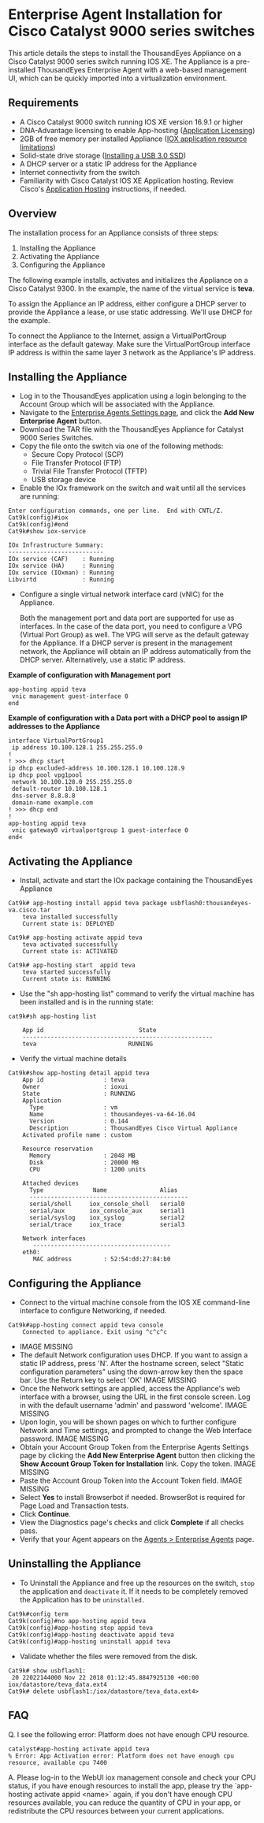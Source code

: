 # Enterprise Agent Installation for Cisco Catalyst 9000 series switches

This article details the steps to install the ThousandEyes Appliance on a Cisco Catalyst 9000 series switch running IOS XE. The Appliance is a pre-installed ThousandEyes Enterprise Agent with a web-based management UI, which can be quickly imported into a virtualization environment.

## Requirements

* A Cisco Catalyst 9000 switch running IOS XE version 16.9.1 or higher
* DNA-Advantage licensing to enable App-hosting \([Application Licensing](https://developer.cisco.com/docs/iox/#!catalyst-9000-series-application-development/licensing)\)
* 2GB of free memory per installed Appliance \([IOX application resource limitations](https://developer.cisco.com/docs/iox/#!catalyst-9000-series-application-development/application-resource-limit)\)
* Solid-state drive storage \([Installing a USB 3.0 SSD](https://www.cisco.com/c/en/us/td/docs/switches/lan/catalyst9300/hardware/install/b_c9300_hig/b_c9300_hig_chapter_01010.html)\)
* A DHCP server or a static IP address for the Appliance
* Internet connectivity from the switch
* Familiarity with Cisco Catalyst IOS XE Application hosting. Review Cisco's [Application Hosting](https://www.cisco.com/c/en/us/td/docs/ios-xml/ios/prog/configuration/169/b_169_programmability_cg/application_hosting.html) instructions, if needed.

## Overview

The installation process for an Appliance consists of three steps:

1. Installing the Appliance
2. Activating the Appliance
3. Configuring the Appliance

The following example installs, activates and initializes the Appliance on a Cisco Catalyst 9300.  In the example, the name of the virtual service is **teva**.  

To assign the Appliance an IP address, either configure a DHCP server to provide the Appliance a lease, or use static addressing. We'll use DHCP for the example.

To connect the Appliance to the Internet, assign a VirtualPortGroup interface as the default gateway. Make sure the VirtualPortGroup interface IP address is within the same layer 3 network as the Appliance's IP address.

## Installing the Appliance

* Log in to the ThousandEyes application using a login belonging to the Account Group which will be associated with the Appliance.
* Navigate to the [Enterprise Agents Settings page](https://app.thousandeyes.com/settings/agents/enterprise/?section=agents), and click the **Add New Enterprise Agent** button.
* Download the TAR file with the ThousandEyes Appliance for Catalyst 9000 Series Switches.
* Copy the file onto the switch via one of the following methods:
  * Secure Copy Protocol \(SCP\)
  * File Transfer Protocol \(FTP\)
  * Trivial File Transfer Protocol \(TFTP\)
  * USB storage device
* Enable the IOx framework on the switch and wait until all the services are running: 

```text
Enter configuration commands, one per line.  End with CNTL/Z.
Cat9k(config)#iox
Cat9k(config)#end
Cat9k#show iox-service
 
IOx Infrastructure Summary:
---------------------------
IOx service (CAF)    : Running
IOx service (HA)     : Running
IOx service (IOxman) : Running
Libvirtd             : Running
```

* Configure a single virtual network interface card \(vNIC\) for the Appliance.

   Both the management port and data port are supported for use as interfaces. In the case of the data port, you need to configure a VPG \(Virtual Port Group\) as well. The VPG will serve as the default gateway for the Appliance. If a DHCP server is present in the management network, the Appliance will obtain an IP address automatically from the DHCP server. Alternatively, use a static IP address.

**Example of configuration with Management port**

```text
app-hosting appid teva
 vnic management guest-interface 0
end
```

**Example of configuration with a Data port with a DHCP pool to assign IP addresses to the Appliance**

```text
interface VirtualPortGroup1
 ip address 10.100.128.1 255.255.255.0
!
! >>> dhcp start
ip dhcp excluded-address 10.100.128.1 10.100.128.9
ip dhcp pool vpg1pool
 network 10.100.128.0 255.255.255.0
 default-router 10.100.128.1
 dns-server 8.8.8.8
 domain-name example.com
! >>> dhcp end
!
app-hosting appid teva
 vnic gateway0 virtualportgroup 1 guest-interface 0
end<
```

## Activating the Appliance

* Install, activate and start the IOx package containing the ThousandEyes Appliance

```text
Cat9k# app-hosting install appid teva package usbflash0:thousandeyes-va.cisco.tar
	teva installed successfully
	Current state is: DEPLOYED

Cat9k# app-hosting activate appid teva
	teva activated successfully
	Current state is: ACTIVATED

Cat9k# app-hosting start  appid teva
	teva started successfully
	Current state is: RUNNING
```

* Use the "sh app-hosting list" command to verify the virtual machine has been installed and is in the running state:

```text
cat9k#sh app-hosting list

	App id                           State
	------------------------------------------------------
	teva                          RUNNING
```

* Verify the virtual machine details

```text
Cat9k#show app-hosting detail appid teva
	App id                 : teva
	Owner                  : ioxui
	State                  : RUNNING
	Application
	  Type                 : vm
	  Name                 : thousandeyes-va-64-16.04
	  Version              : 0.144
	  Description          : ThousandEyes Cisco Virtual Appliance
	Activated profile name : custom
	 
	Resource reservation
	  Memory               : 2048 MB
	  Disk                 : 20000 MB
	  CPU                  : 1200 units
	 
	Attached devices
	  Type              Name               Alias
	  ---------------------------------------------
	  serial/shell     iox_console_shell   serial0
	  serial/aux       iox_console_aux     serial1
	  serial/syslog    iox_syslog          serial2
	  serial/trace     iox_trace           serial3
	 
	Network interfaces
	   ---------------------------------------
	eth0:
	   MAC address         : 52:54:dd:27:84:b0

```

## Configuring the Appliance

* Connect to the virtual machine console from the IOS XE command-line interface to configure Networking, if needed.

```text
Cat9k#app-hosting connect appid teva console
	Connected to appliance. Exit using ^c^c^c
```

* IMAGE MISSING
* The default Network configuration uses DHCP. If you want to assign a static IP address, press 'N'. After the hostname screen, select "Static configuration parameters" using the down-arrow key then the space bar. Use the Return key to select 'OK' IMAGE MISSING
* Once the Network settings are applied, access the Appliance's web interface with a browser, using the URL in the first console screen. Log in with the default username 'admin' and password 'welcome'. IMAGE MISSING
* Upon login, you will be shown pages on which to further configure Network and Time settings, and prompted to change the Web Interface password. IMAGE MISSING
* Obtain your Account Group Token from the Enterprise Agents Settings page by clicking the **Add New Enterprise Agent** button then clicking the **Show Account Group Token for Installation** link. Copy the token. IMAGE MISSING
* Paste the Account Group Token into the Account Token field. IMAGE MISSING
* Select **Yes** to install Browserbot if needed. BrowserBot is required for Page Load and Transaction tests.
* Click **Continue**.
* View the Diagnostics page's checks and click **Complete** if all checks pass.
* Verify that your Agent appears on the [Agents &gt; Enterprise Agents](https://app.stg.thousandeyes.com/settings/agents/enterprise/) page.

## Uninstalling the Appliance

* To Uninstall the Appliance and free up the resources on the switch, `stop` the application and `deactivate` it. If it needs to be completely removed the Application has to be `uninstalled.`

```text
Cat9k#config term
Cat9k(config)#no app-hosting appid teva
Cat9k(config)#app-hosting stop appid teva
Cat9k(config)#app-hosting deactivate appid teva
Cat9k(config)#app-hosting uninstall appid teva
```

* Validate whether the files were removed from the disk.

```text
Cat9k# show usbflash1:
 20 22022144000 Nov 22 2018 01:12:45.8847925130 +00:00 iox/datastore/teva_data.ext4
Cat9k# delete usbflash1:/iox/datastore/teva_data.ext4>
```

## FAQ

Q. I see the following error: Platform does not have enough CPU resource.

```text
catalyst#app-hosting activate appid teva
% Error: App Activation error: Platform does not have enough cpu resource, available cpu 7400
```

A. Please log-in to the WebUI iox management console and check your CPU status, if you have enough resources to install the app, please try the \`app-hosting activate appid &lt;name&gt;\` again, if you don't have enough CPU resources available, you can reduce the quantity of CPU in your app, or redistribute the CPU resources between your current applications.

